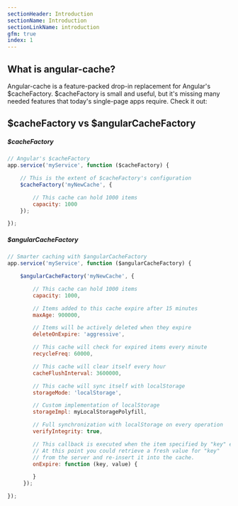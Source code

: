 ```yaml
---
sectionHeader: Introduction
sectionName: Introduction
sectionLinkName: introduction
gfm: true
index: 1
---
```

## What is angular-cache?
Angular-cache is a feature-packed drop-in replacement for Angular's $cacheFactory. $cacheFactory is small and useful, but it's missing many needed features that today's single-page apps require. Check it out:

## $cacheFactory vs $angularCacheFactory

##### $cacheFactory
```javascript
// Angular's $cacheFactory
app.service('myService', function ($cacheFactory) {

    // This is the extent of $cacheFactory's configuration
    $cacheFactory('myNewCache', {

        // This cache can hold 1000 items
        capacity: 1000
    });

});
```

##### $angularCacheFactory
```javascript
// Smarter caching with $angularCacheFactory
app.service('myService', function ($angularCacheFactory) {

    $angularCacheFactory('myNewCache', {

        // This cache can hold 1000 items
        capacity: 1000,

        // Items added to this cache expire after 15 minutes
        maxAge: 900000,

        // Items will be actively deleted when they expire
        deleteOnExpire: 'aggressive',

        // This cache will check for expired items every minute
        recycleFreq: 60000,

        // This cache will clear itself every hour
        cacheFlushInterval: 3600000,

        // This cache will sync itself with localStorage
        storageMode: 'localStorage',

        // Custom implementation of localStorage
        storageImpl: myLocalStoragePolyfill,

        // Full synchronization with localStorage on every operation
        verifyIntegrity: true,

        // This callback is executed when the item specified by "key" expires.
        // At this point you could retrieve a fresh value for "key"
        // from the server and re-insert it into the cache.
        onExpire: function (key, value) {

        }
     });

});
```